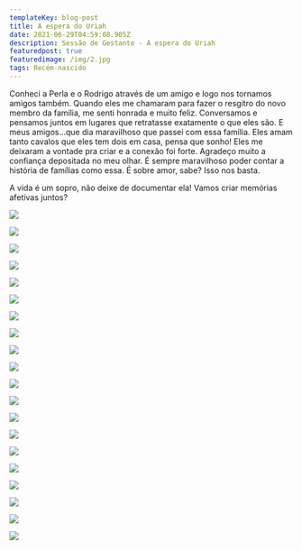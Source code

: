 ```yaml
---
templateKey: blog-post
title: A espera do Uriah
date: 2021-06-29T04:59:08.905Z
description: Sessão de Gestante - A espera do Uriah
featuredpost: true
featuredimage: /img/2.jpg
tags: Recém-nascido
---
```

Conheci a Perla e o Rodrigo através de um amigo e logo nos tornamos amigos também. Quando eles me chamaram para fazer o resgitro do novo membro da família,
me senti honrada e muito feliz. Conversamos e pensamos juntos em lugares que retratasse exatamente o que eles são. 
E meus amigos...que dia maravilhoso que passei com essa família. Eles amam tanto cavalos que eles tem dois em casa, pensa que sonho! 
Eles me deixaram a vontade pra criar e a conexão foi forte.
Agradeço muito a confiança depositada no meu olhar. É sempre maravilhoso poder contar a história de famílias como essa.
É sobre amor, sabe? Isso nos basta.

A vida é um sopro, não deixe de documentar ela! 
Vamos criar memórias afetivas juntos?

![](/img/1.jpg)

![](/img/3-2-.jpg)

![](/img/3.jpg)

![](/img/4.jpg)

![](/img/5.jpg)

![](/img/6.jpg)

![](/img/7.jpg)

![](/img/8-2-.jpg)

![](/img/8.jpg)

![](/img/9-2-.jpg)

![](/img/9.jpg)

![](/img/10.jpg)

![](/img/11.jpg)

![](/img/12.jpg)

![](/img/13.jpg)

![](/img/14.jpg)

![](/img/15.jpg)

![](/img/16-2-.jpg)

![](/img/16.jpg)

![](/img/17.jpg)